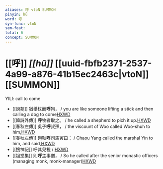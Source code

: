 ```yaml
---
aliases: 呼 vtoN SUMMON
pinyin: hū
word: 呼
syn-func: vtoN
sem-feat: 
total: 6
concept: SUMMON 
---
```

# [[呼]] *[[hū]]*  [[uuid-fbfb2371-2537-4a99-a876-41b15ec2463c|vtoN]] [[SUMMON]]
YILI: call to come
 - [[說苑]] 猶舉杖而**呼**狗，
                     / you are like someone lifting a stick and then calling a dog to come[HXWD](https://hxwd.org/textview.html?location=CH1a0907_CHANT_008-16a.12)
 - [[韓詩外傳]] **呼**牧者取之。 / he called a shepherd to pich it up.[HXWD](https://hxwd.org/textview.html?location=KR1c0066_tls_010-18a.4)
 - [[春秋左傳]] 吳子**呼**叔孫， / the viscount of Woo called Woo-shuh to him,[HXWD](https://hxwd.org/textview.html?location=KR1e0001_tls_012-190a.3)
 - [[春秋左傳]] 趙鞅**呼**司馬寅曰： / Chaou Yang called the marshal Yin to him, and said,[HXWD](https://hxwd.org/textview.html?location=KR1e0001_tls_012-231a.10)
 - [[搜神記]] 呼其兒視 / [HXWD](https://hxwd.org/textview.html?location=KR3l0099_tls_016-21a.62)
 - [[祖堂集]] 則**呼**主事僧， / So he called after the senior monastic officers (managing monk, monk-manager)[HXWD](https://hxwd.org/textview.html?location=KR6q0002_Yan_006-2071a.8)